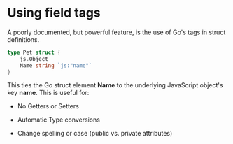 # Using field tags

A poorly documented, but powerful feature, is the use of Go's tags in struct definitions. 

``` go
type Pet struct {
    js.Object
    Name string `js:"name"`
}
```

This ties the Go struct element **Name** to the underlying JavaScript object's key **name**. This is useful for:

- No Getters or Setters

- Automatic Type conversions

- Change spelling or case (public vs. private attributes)
